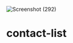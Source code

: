 ![Screenshot (292)](https://user-images.githubusercontent.com/76857846/166184170-c08d2423-c322-4509-be1c-74dd4ed90769.png)
# contact-list
